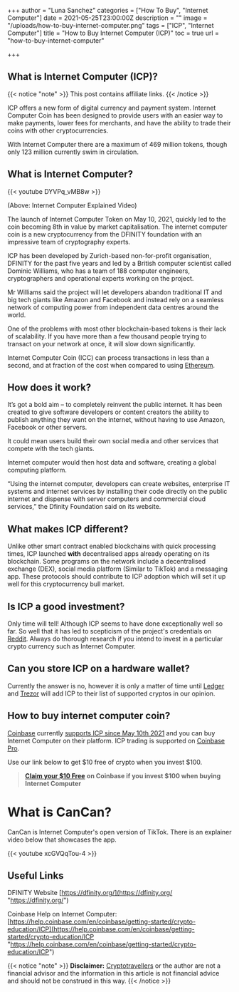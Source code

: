 +++
author = "Luna Sanchez"
categories = ["How To Buy", "Internet Computer"]
date = 2021-05-25T23:00:00Z
description = ""
image = "/uploads/how-to-buy-internet-computer.png"
tags = ["ICP", "Internet Computer"]
title = "How to Buy Internet Computer (ICP)"
toc = true
url = "how-to-buy-internet-computer"

+++
## What is Internet Computer (ICP)?

{{< notice "note" >}} This post contains affiliate links. {{< /notice >}}

ICP offers a new form of digital currency and payment system. Internet Computer Coin has been designed to provide users with an easier way to make payments, lower fees for merchants, and have the ability to trade their coins with other cryptocurrencies.

With Internet Computer there are a maximum of 469 million tokens, though only 123 million currently swim in circulation.

## What is Internet Computer?

{{< youtube DYVPq_vMB8w >}}

(Above: Internet Computer Explained Video)

The launch of Internet Computer Token on May 10, 2021, quickly led to the coin becoming 8th in value by market capitalisation. The internet computer coin is a new cryptocurrency from the DFINITY foundation with an impressive team of cryptography experts.

ICP has been developed by Zurich-based non-for-profit organisation, DFINITY for the past five years and led by a British computer scientist called Dominic Williams, who has a team of 188 computer engineers, cryptographers and operational experts working on the project.

Mr Williams said the project will let developers abandon traditional IT and big tech giants like Amazon and Facebook and instead rely on a seamless network of computing power from independent data centres around the world.

One of the problems with most other blockchain-based tokens is their lack of scalability. If you have more than a few thousand people trying to transact on your network at once, it will slow down significantly.

Internet Computer Coin (ICC) can process transactions in less than a second, and at fraction of the cost when compared to using [Ethereum](/buy-ethereum).

## How does it work?

It’s got a bold aim – to completely reinvent the public internet. It has been created to give software developers or content creators the ability to publish anything they want on the internet, without having to use Amazon, Facebook or other servers.

It could mean users build their own social media and other services that compete with the tech giants.

Internet computer would then host data and software, creating a global computing platform.

“Using the internet computer, developers can create websites, enterprise IT systems and internet services by installing their code directly on the public internet and dispense with server computers and commercial cloud services,” the Dfinity Foundation said on its website.

## What makes ICP different?

Unlike other smart contract enabled blockchains with quick processing times, ICP launched **with** decentralised apps already operating on its blockchain. Some programs on the network include a decentralised exchange (DEX), social media platform (Similar to TikTok) and a messaging app. These protocols should contribute to ICP adoption which will set it up well for this cryptocurrency bull market.

## Is ICP a good investment?

Only time will tell! Although ICP seems to have done exceptionally well so far.  So well that it has led to scepticism of the project's credentials on [Reddit](https://www.reddit.com/r/CryptoCurrency/comments/n9ogt9/wtf_is_internet_computer_icp_coin/).  Always do thorough research if you intend to invest in a particular crypto currency such as Internet Computer.

## Can you store ICP on a hardware wallet?

Currently the answer is no, however it is only a matter of time until [Ledger](/link/ledger) and [Trezor](/link/trezor-model-t) will add ICP to their list of supported cryptos in our opinion.

## How to buy internet computer coin?

[Coinbase](/link/coinbase) currently [supports ICP since May 10th 2021](https://blog.coinbase.com/internet-computer-icp-is-now-available-on-coinbase-c28027f333d3) and you can buy Internet Computer on their platform. ICP trading is supported on [Coinbase Pro](/link/coinbase).

Use our link below to get $10 free of crypto when you invest $100.

> [**Claim your $10 Free**](/link/coinbase) **on Coinbase if you invest $100 when buying Internet Computer**

# What is CanCan?

CanCan is Internet Computer's open version of TikTok.  There is an explainer video below that showcases the app.

{{< youtube xcGVQqTou-4 >}}

## Useful Links

DFINITY Website [https://dfinity.org/](https://dfinity.org/ "https://dfinity.org/")

Coinbase Help on Internet Computer: [https://help.coinbase.com/en/coinbase/getting-started/crypto-education/ICP](https://help.coinbase.com/en/coinbase/getting-started/crypto-education/ICP "https://help.coinbase.com/en/coinbase/getting-started/crypto-education/ICP")

{{< notice "note" >}} **Disclaimer:** [Cryptotravellers](https://cryptotravellers.com) or the author are not a financial advisor and the information in this article is not financial advice and should not be construed in this way. {{< /notice >}}